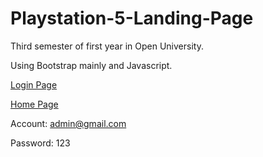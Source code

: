 # Playstation-5-Landing-Page
Third semester of first year in Open University.

Using Bootstrap mainly and Javascript.

[Login Page](https://chrispham-cyber.github.io/Playstation-5-Landing-Page/)

[Home Page](https://chrispham-cyber.github.io/Playstation-5-Landing-Page/home.html)

Account: admin@gmail.com

Password: 123
